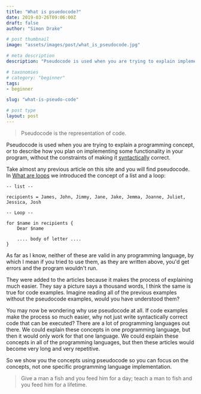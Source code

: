 ```yaml
---
title: "What is psuedocode?"
date: 2019-03-26T09:06:00Z
draft: false
author: "Simon Drake"

# post thumbnail
image: "assets/images/post/what_is_pseudocode.jpg"

# meta description
description: "Pseudocode is used when you are trying to explain implementation details without the constraints of making it syntactically correct."

# taxonomies
# category: "beginner"
tags:
- beginner

slug: "what-is-pseudo-code"

# post type
layout: post
---
```


> Pseudocode is the representation of code.

Pseudocode is used when you are trying to explain a programming concept, or to describe how you plan on implementing some functionality in your program, without the constraints of making it [syntactically](https://codetips.co.uk/beginner/what-is-syntax/) correct.

Take almost any previous article on this site and you will find pseudocode. In [What are loops](https://codetips.co.uk/beginner/what-are-loops/) we introduced the concept of a list and a loop:

```
-- list --

recipients = James, John, Jimmy, Jane, Jake, Jemma, Joanne, Juliet, Jessica, Josh

-- Loop --

for $name in recipients {
    Dear $name

    .... body of letter ....
}
```

As far as I know, neither of these are valid in any programming language, by which I mean if you tried to use them, as they are written above, you'd get errors and the program wouldn't run.

They were added to the articles because it makes the process of explaining much easier. They say a picture says a thousand words, I think the same is true for code examples. Imagine reading all of the previous examples without the pseudocode examples, would you have understood them?

You may now be wondering why use pseudocode at all. If code examples make the process so much easier, why not just write syntactically correct code that can be executed? There are a lot of programming languages out there. We could explain these concepts in one programming language, but then it would only work for that one language. We could explain these concepts in all of the programming languages, but then these articles would become very long and very repetitive.

So we show you the concepts using pseudocode so you can focus on the concepts, not one specific programming language implementation.

> Give a man a fish and you feed him for a day; teach a man to fish and you feed him for a lifetime.


